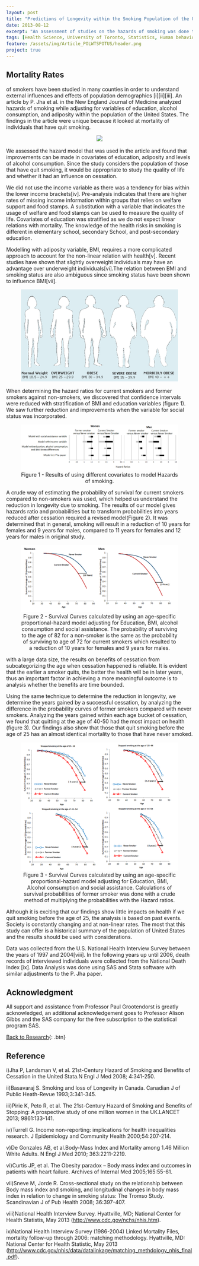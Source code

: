 ```yaml
---
layout: post
title: "Predictions of Longevity within the Smoking Population of the United States"
date: 2013-08-12
excerpt: "An assessment of studies on the hazards of smoking was done to determine areas of improvement for better representation of population and increased accuracy in predictions."
tags: [Health Science, University of Toronto, Statistics, Human behaviour]
feature: /assets/img/Article_POLWTSPOTUS/header.png
project: true
---
```



## Mortality Rates

of smokers have been studied in many counties in order to understand external influences and effects of population demographics [i][ii][iii]. An article by P. Jha et al. in the New England Journal of Medicine analyzed hazards of smoking while adjusting for variables of education, alcohol consumption, and adiposity within the population of the United States. The findings in the article were unique because it looked at mortality of individuals that have quit smoking.

<center><figure>
	<img src="/assets/img/Article_POLWTSPOTUS/Image_1.JPG">
</figure></center>

We assessed the hazard model that was used in the article and found that improvements can be made in covariates of education, adiposity and levels of alcohol consumption. Since the study considers the population of those that have quit smoking, it would be appropriate to study the quality of life and whether it had an influence on cessation.

We did not use the income variable as there was a tendency for bias within the lower income brackets[iv]. Pre-analysis indicates that there are higher rates of missing income information within groups that relies on welfare support and food stamps. A substitution with a variable that indicates the usage of welfare and food stamps can be used to measure the quality of life.
Covariates of education was stratified as we do not expect linear relations with mortality. The knowledge of the health risks in smoking is different in elementary school, secondary School, and post-secondary education.

Modelling with adiposity variable, BMI, requires a more complicated approach to account for the non-linear relation with health[v]. Recent studies have shown that slightly overweight individuals may have an advantage over underweight individuals[vi].The relation between BMI and smoking status are also ambiguous since smoking status have been shown to influence BMI[vii].

<center><figure>
	<img src="/assets/img/Article_POLWTSPOTUS/Image_2.JPG">
</figure></center>

When determining the hazard ratios for current smokers and former smokers against non-smokers, we discovered that confidence intervals were reduced with stratification of BMI and education variables (figure 1). We saw further reduction and improvements when the variable for social status was incorporated.

<center><figure>
	<img src="/assets/img/Article_POLWTSPOTUS/Figure_1.png">
	<figcaption>
	Figure 1 - Results of using different covariates to model Hazards of smoking.</figcaption>
</figure></center>

A crude way of estimating the probability of survival for current smokers compared to non-smokers was used, which helped us understand the reduction in longevity due to smoking. The results of our model gives hazards ratio and probabilities but to transform probabilities into years reduced after cessation required a revised model(Figure 2). It was determined that in general, smoking will result in a reduction of 10 years for females and 9 years for males, compared to 11 years for females and 12 years for males in original study.

<center><figure>
	<img src="/assets/img/Article_POLWTSPOTUS/Figure_2.png">
	<figcaption>
	Figure 2 - Survival Curves calculated by using an age-specific proportional-hazard model adjusting for Education, BMI, alcohol consumption and social assistance. The probability of surviving to the age of 82 for a non-smoker is the same as the probability of surviving to age of 72 for current smokers which resulted to a reduction of 10 years for females and 9 years for males.</figcaption>
</figure></center>

with a large data size, the results on benefits of cessation from subcategorizing the age when cessation happened is reliable. It is evident that the earlier a smoker quits, the better the health will be in later years, thus an important factor in achieving a more meaningful outcome is to analysis whether the benefits are time bounded.

Using the same technique to determine the reduction in longevity, we determine the years gained by a successful cessation, by analyzing the difference in the probability curves of former smokers compared with never smokers. Analyzing the years gained within each age bucket of cessation, we found that quitting at the age of 40-50 had the most impact on health (figure 3). Our findings also show that those that quit smoking before the age of 25 has an almost identical mortality to those that have never smoked.

<center><figure>
	<img src="/assets/img/Article_POLWTSPOTUS/Figure_3.png">
	<figcaption>
	Figure 3 - Survival Curves calculated by using an age-specific proportional-hazard model adjusting for Education, BMI, Alcohol consumption and social assistance. Calculations of survival probabilities of former smoker was done with a crude method of multiplying the probabilities with the Hazard ratios.</figcaption>
</figure></center>

Although it is exciting that our findings show little impacts on health if we quit smoking before the age of 25, the analysis is based on past events. Society is constantly changing and at non-linear rates. The most that this study can offer is a historical summary of the population of United States and the results should be used with considerations.

Data was collected from the U.S. National Health Interview Survey between the years of 1997 and 2004[viii]. In the following years up until 2006, death records of interviewed individuals were collected from the National Death Index [ix]. Data Analysis was done using SAS and Stata software with similar adjustments to the P. Jha paper.

## Acknowledgment

All support and assistance from Professor Paul Grootendorst is greatly acknowledged, an additional acknowledgement goes to Professor Alison Gibbs and the SAS company for the free subscription to the statistical program SAS.

[Back to Research](http://janicetang.com/research/){: .btn}  

## Reference

i)Jha P, Landsman V, et al. 21st-Century Hazard of Smoking and Benefits of Cessation in the United Stata.N Engl J Med 2008; 4:341-250.

ii)Basavaraj S. Smoking and loss of Longevity in Canada. Canadian J of Public Heath-Revue 1993;3:341-345.

iii)Pirie K, Peto R, et al. The 21st-Century Hazard of Smoking and Benefits of Stopping: A prospective study of one million women in the UK.LANCET 2013; 9861:133-141.

iv)Turrell G. Income non-reporting: implications for health inequalities research. J Epidemiology and Community Health 2000;54:207-214.

v)De Gonzales AB, et al.Body-Mass Index and Mortality among 1.46 Million White Adults. N Engl J Med 2010; 363:2211-2219.

vi)Curtis JP, et al. The Obesity paradox – Body mass index and outcomes in patients with heart failure. Archives of Internal Med 2005;165:55-61.

vii)Sneve M, Jorde R. Cross-sectional study on the relationship between Body mass index and smoking, and longitudinal changes in body mass index in relation to change in smoking status: The Tromso Study. Scandinavian J of Pub Health 2008; 36:397-407.

viii)National Health Interview Survey. Hyattville, MD; National Center for Health Statistis, May 2013 (http://www.cdc.gov/nchs/nhis.htm).

ix)National Health Interview Survey (1986-2004) Linked Mortality Files, mortality follow-up through 2006: matching methodology. Hyattville, MD: National Center for Health Statistic, May 2013 (http://www.cdc.gov/nhis/data/datalinkage/matching_methdology_nhis_final.pdf).

